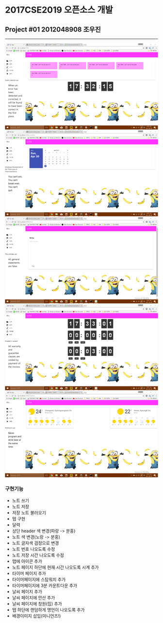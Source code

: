 # 2017CSE2019 오픈소스 개발
## Project #01 2012048908 조우진
***
![memory](https://raw.githubusercontent.com/WooJin-JO/my_note/master/images/memory.png)
![monthly](https://raw.githubusercontent.com/WooJin-JO/my_note/master/images/monthly.png)
![write](https://raw.githubusercontent.com/WooJin-JO/my_note/master/images/write.png)
![timer](https://raw.githubusercontent.com/WooJin-JO/my_note/master/images/timer.png)
![weather](https://raw.githubusercontent.com/WooJin-JO/my_note/master/images/weather.png)


### 구현기능
* 노트 쓰기
* 노트 저장
* 저장 노트 불러오기
* 탭 구현
* 달력
* 상단 header 색 변경(파랑 -> 분홍)
* 노트 색 변경(노랑 -> 분홍)
* 노트 글자색 검정으로 변경
* 노트 번호 나오도록 수정
* 노트 저장 시간 나오도록 수정
* 탭에 아이콘 추가
* 노트 페이지 하단에 현재 시간 나오도록 시계 추가
* 타이머 페이지 추가
* 타이머페이지에 스탑워치 추가
* 타이머페이지에 3분 카운트다운 추가
* 날씨 페이지 추가
* 날씨 페이지에 안산 추가
* 날씨 페이지에 창원(집) 추가
* 탭 하단에 랜덤하게 명언이 나오도록 추가
* 배경이미지 삽입(미니언즈!)

